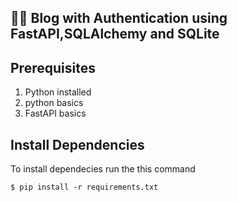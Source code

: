 ## 📔🔐	Blog with Authentication using FastAPI,SQLAlchemy and SQLite
## Prerequisites
1. Python installed
2. python basics
3. FastAPI basics
## Install Dependencies
To install dependecies run the this command
```
$ pip install -r requirements.txt
```

